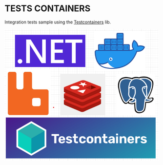 # TESTS CONTAINERS

Integration tests sample using the [Testcontainers](https://github.com/testcontainers/testcontainers-dotnet) lib.

![Alt text](image.png)
